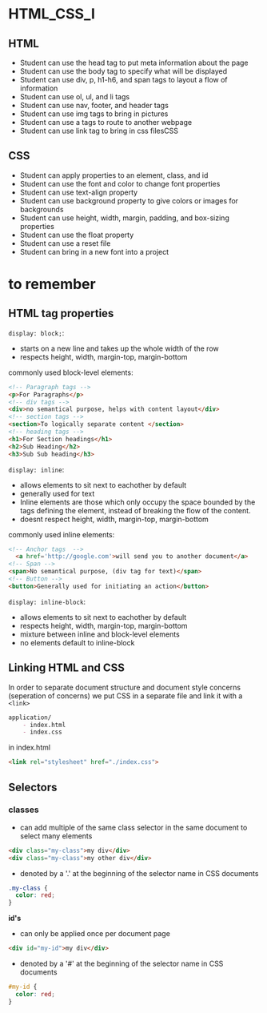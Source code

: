 # HTML_CSS_I

## HTML

- Student can use the head tag to put meta information about the page
- Student can use the body tag to specify what will be displayed
- Student can use div, p, h1-h6, and span tags to layout a flow of information
- Student can use ol, ul, and li tags
- Student can use nav, footer, and header tags
- Student can use img tags to bring in pictures
- Student can use a tags to route to another webpage
- Student can use link tag to bring in css filesCSS

## CSS

- Student can apply properties to an element, class, and id
- Student can use the font and color to change font properties
- Student can use text-align property
- Student can use background property to give colors or images for backgrounds
- Student can use height, width, margin, padding, and box-sizing properties
- Student can use the float property
- Student can use a reset file
- Student can bring in a new font into a project

# to remember

## HTML tag properties

`display: block;`:
  - starts on a new line and takes up the whole width of the row
  - respects height, width, margin-top, margin-bottom

  commonly used block-level elements: 
  ```html
  <!-- Paragraph tags -->
  <p>For Paragraphs</p>
  <!-- div tags -->
  <div>no semantical purpose, helps with content layout</div>
  <!-- section tags -->
  <section>To logically separate content </section>
  <!-- heading tags -->
  <h1>For Section headings</h1>
  <h2>Sub Heading</h2>
  <h3>Sub Sub heading</h3>
  ```

`display: inline`:
  - allows elements to sit next to eachother by default
  - generally used for text
  - Inline elements are those which only occupy the space bounded by the tags defining the element, instead of breaking the flow of the content.
  - doesnt respect height, width, margin-top, margin-bottom

 commonly used inline elements: 
  ```html
  <!-- Anchor tags  -->
    <a href='http://google.com'>will send you to another document</a>
  <!-- Span -->
  <span>No semantical purpose, (div tag for text)</span>
  <!-- Button -->
  <button>Generally used for initiating an action</button>
  ```

`display: inline-block`:
  - allows elements to sit next to eachother by default
  - respects height, width, margin-top, margin-bottom
  - mixture between inline and block-level elements
  - no elements default to inline-block

## Linking HTML and CSS

In order to separate document structure and document style concerns (seperation of concerns) we put CSS in a separate file and link it with a `<link>`

```md
application/
    - index.html
    - index.css
```
in index.html
```html
<link rel="stylesheet" href="./index.css">
```

## Selectors

### **classes**

- can add multiple of the same class selector in the same document to select many elements

```html
<div class="my-class">my div</div>
<div class="my-class">my other div</div>
```

- denoted by a '.' at the beginning of the selector name in CSS documents

```css
.my-class {
  color: red;
}
```

**id's**

- can only be applied once per document page

```html
<div id="my-id">my div</div>
```

- denoted by a '#' at the beginning of the selector name in CSS documents

```css
#my-id {
  color: red;
}
```


